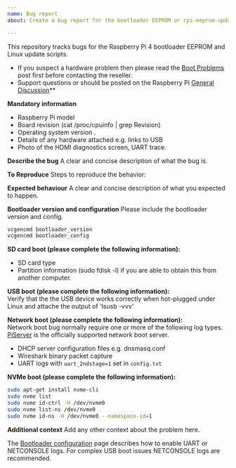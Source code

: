 ```yaml
---
name: Bug report
about: Create a bug report for the bootloader EEPROM or rpi-eeprom-update scripts. Please use the Raspberry Pi General Discussion forum for general questions about the bootloader.

---
```


This repository tracks bugs for the Raspberry Pi 4 bootloader EEPROM and Linux update scripts.

* If you suspect a hardware problem then please read the [Boot Problems](https://www.raspberrypi.org/forums/viewtopic.php?p=437084) post first before contacting the reseller.
* Support questions or should be posted on the Raspberry Pi [General Discussion](https://www.raspberrypi.org/forums/viewforum.php?f=63)**

**Mandatory information**
* Raspberry Pi model
* Board revision (cat /proc/cpuinfo | grep Revision)
* Operating system version .
* Details of any hardware attached e.g. links to USB 
* Photo of the HDMI diagnostics screen, UART trace.

**Describe the bug**
A clear and concise description of what the bug is.

**To Reproduce**
Steps to reproduce the behavior:

**Expected behaviour**
A clear and concise description of what you expected to happen.

**Bootloader version and configuration**
Please include the bootloader version and config.
```bash
vcgencmd bootloader_version
vcgencmd bootloader_config
```

**SD card boot (please complete the following information):**  
 - SD card type
 - Partition information (sudo fdisk -l) if you are able to obtain this from another computer.

**USB boot (please complete the following information):**  
Verify that the the USB device works correctly when hot-plugged under Linux and attache the output of 'lsusb -vvv'

**Network boot (please complete the following information):**  
Network boot bug normally require one or more of the following log types. [PiServer](https://github.com/raspberrypi/piserver) is the officially supported network boot server.

 - DHCP server configuration files e.g. dnsmasq.conf
 - Wireshark binary packet capture
 - UART logs with `uart_2ndstage=1` set in `config.txt`

**NVMe boot (please complete the following information):**

```bash
sudo apt-get install nvme-cli
sudo nvme list
sudo nvme id-ctrl -H /dev/nvme0
sudo nvme list-ns /dev/nvme0
sudo nvme id-ns -H /dev/nvme0 --namespace-id=1
```

**Additional context**
Add any other context about the problem here. 

The [Bootloader configuration](https://www.raspberrypi.org/documentation/hardware/raspberrypi/bcm2711_bootloader_config.md) page describes how to enable UART or NETCONSOLE logs. For complex USB boot issues NETCONSOLE logs are recommended.

